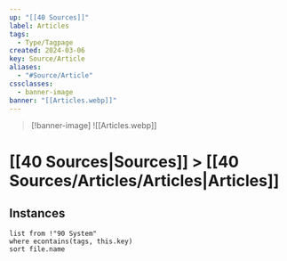 ```yaml
---
up: "[[40 Sources]]"
label: Articles
tags:
  - Type/Tagpage
created: 2024-03-06
key: Source/Article
aliases:
  - "#Source/Article"
cssclasses:
  - banner-image
banner: "[[Articles.webp]]"
---
```

> [!banner-image] ![[Articles.webp]]
# [[40 Sources|Sources]] > [[40 Sources/Articles/Articles|Articles]]
## Instances
```dataview
list from !"90 System"
where econtains(tags, this.key)
sort file.name
```
